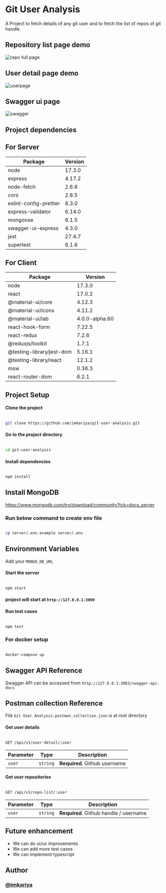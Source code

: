 # Git User Analysis

A Project to fetch details of any git user and to fetch the list of repos of git handle.

## Repository list page demo

![repo full page](https://user-images.githubusercontent.com/96728968/148411977-74dcd2e7-8be6-49f7-b081-cabc90e05ff0.png)

## User detail page demo

![userpage](https://user-images.githubusercontent.com/96728968/148411982-08f8c594-f7a8-4f26-b348-bdab09fa498f.png)

## Swagger ui page

![swagger](https://user-images.githubusercontent.com/96728968/148413629-a05f733c-4151-4f0e-a9e9-49ed70dc92ab.png)

## Project dependencies

## For Server

| Package                | Version |
| ---------------------- | ------- |
| node                   | 17.3.0  |
| express                | 4.17.2  |
| node-fetch             | 2.6.6   |
| cors                   | 2.8.5   |
| eslint-config-prettier | 8.3.0   |
| express-validator      | 6.14.0  |
| mongoose               | 6.1.5   |
| swagger-ui-express     | 4.3.0   |
| jest                   | 27.4.7  |
| supertest              | 6.1.6   |

## For Client

| Package                   | Version        |
| ------------------------- | -------------- |
| node                      | 17.3.0         |
| react                     | 17.0.2         |
| @material-ui/core         | 4.12.3         |
| @material-ui/icons        | 4.11.2         |
| @material-ui/lab          | 4.0.0-alpha.60 |
| react-hook-form           | 7.22.5         |
| react-redux               | 7.2.6          |
| @reduxjs/toolkit          | 1.7.1          |
| @testing-library/jest-dom | 5.16.1         |
| @testing-library/react    | 12.1.2         |
| msw                       | 0.36.3         |
| react-router-dom          | 6.2.1          |

## Project Setup

#### Clone the project

```bash

git clone https://github.com/imkariya/git-user-analysis.git

```

#### Go to the project directory

```bash

cd git-user-analysis

```

#### Install dependencies

```bash

npm install

```

## Install MongoDB

https://www.mongodb.com/try/download/community?tck=docs_server

### Run below command to create env file

```bash

cp server/.env.example server/.env

```

## Environment Variables

Add your `MONGO_DB_URL`

#### Start the server

```bash

npm start

```

#### project will start at `http://127.0.0.1:3000`

#### Run test cases

```bash

npm test
```

### For docker setup

```bash

docker-compose up
```

## Swagger API Reference

Swagger API can be accessed from `http://127.0.0.1:3003/swagger-api-docs`

## Postman collection Reference

File `Git User Analysis.postman_collection.json` is at root directory

#### Get user details

```http

GET /api/v1/user-detail/:user

```

| Parameter | Type     | Description                   |
| --------- | -------- | ----------------------------- |
| `user`    | `string` | **Required**. Github username |

#### Get user repositories

```http

GET /api/v1/repo-list/:user

```

| Parameter | Type     | Description                            |
| --------- | -------- | -------------------------------------- |
| `user`    | `string` | **Required**. Github handle / username |

## Future enhancement

- We can do ui/ux improvements
- We can add more test cases
- We can implement typescript

## Author

### [@imkariya](https://www.github.com/imkariya)
